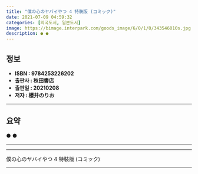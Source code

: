 ```yaml
---
title: "僕の心のヤバイやつ 4 特裝版 (コミック)"
date: 2021-07-09 04:59:32
categories: [외국도서, 일본도서]
image: https://bimage.interpark.com/goods_image/6/0/1/0/343546010s.jpg
description: ● ●
---
```


## **정보**

- **ISBN : 9784253226202**
- **출판사 : 秋田書店**
- **출판일 : 20210208**
- **저자 : 櫻井のりお**

------



## **요약**

●  ●  

------



------


僕の心のヤバイやつ 4 特裝版 (コミック) 

------


